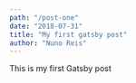 ```yaml
---
path: "/post-one"
date: "2018-07-31"
title: "My first gatsby post"
author: "Nuno Reis"
---
```


This is my first Gatsby post